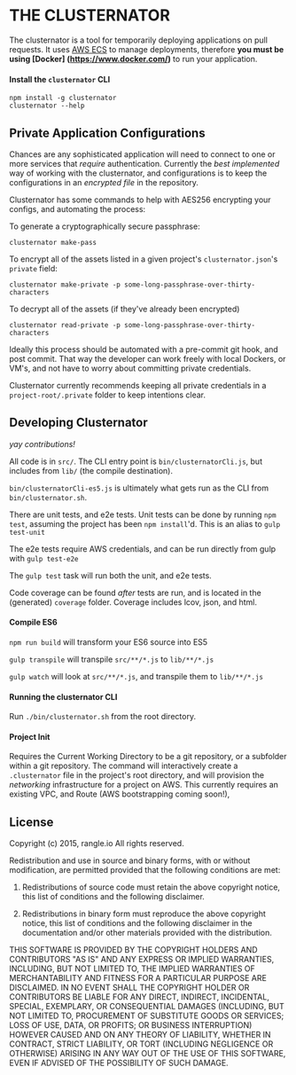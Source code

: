 # THE CLUSTERNATOR

The clusternator is a tool for temporarily deploying applications on pull requests.
It uses [AWS ECS](http://docs.aws.amazon.com/AmazonECS/latest/developerguide/Welcome.html)
to manage deployments, therefore **you must be using [Docker]
(https://www.docker.com/)** to run your application.


#### Install the `clusternator` CLI

```
npm install -g clusternator
clusternator --help
```


## Private Application Configurations

Chances are any sophisticated application will need to connect to one or more services that _require_ authentication.
Currently the _best implemented_ way of working with the clusternator, and configurations is to keep the configurations
in an _encrypted file_ in the repository.

Clusternator has some commands to help with AES256 encrypting your configs, and automating the process:

To generate a cryptographically secure passphrase:

```
clusternator make-pass
```

To encrypt all of the assets listed in a given project's `clusternator.json`'s `private` field:

```
clusternator make-private -p some-long-passphrase-over-thirty-characters
```

To decrypt all of the assets (if they've already been encrypted)

```
clusternator read-private -p some-long-passphrase-over-thirty-characters
```

Ideally this process should be automated with a pre-commit git hook, and post commit.  That way the developer can
work freely with local Dockers, or VM's, and not have to worry about committing private credentials.

Clusternator currently recommends keeping all private credentials in a `project-root/.private` folder to keep intentions
clear.


## Developing Clusternator

_yay contributions!_

All code is in `src/`. The CLI entry point is `bin/clusternatorCli.js`,
but includes from `lib/` (the compile destination).

`bin/clusternatorCli-es5.js` is ultimately what gets run as the CLI
from `bin/clusternator.sh`.

There are unit tests, and e2e tests.  Unit tests can be done by running
`npm test`, assuming the project has been `npm install`'d.  This is an alias
to `gulp test-unit`

The e2e tests require AWS credentials, and can be run directly from gulp with
`gulp test-e2e`

The `gulp test` task will run both the unit, and e2e tests.

Code coverage can be found _after_ tests are run, and is located in the
(generated) `coverage` folder.  Coverage includes lcov, json, and html.

#### Compile ES6

`npm run build` will transform your ES6 source into ES5

`gulp transpile` will transpile `src/**/*.js` to `lib/**/*.js`

`gulp watch` will look at `src/**/*.js`, and transpile them to `lib/**/*.js`



#### Running the clusternator CLI

Run `./bin/clusternator.sh` from the root directory.

#### Project Init

Requires the Current Working Directory to be a git repository, or a subfolder
within a git repository.  The command will interactively create a
`.clusternator` file in the project\'s root directory, and will provision the
*networking* infrastructure for a project on AWS.  This currently requires an
existing VPC, and Route (AWS bootstrapping coming soon!),

## License

Copyright (c) 2015, rangle.io
All rights reserved.

Redistribution and use in source and binary forms, with or without modification, are permitted provided that the following conditions are met:

1. Redistributions of source code must retain the above copyright notice, this list of conditions and the following disclaimer.

2. Redistributions in binary form must reproduce the above copyright notice, this list of conditions and the following disclaimer in the documentation and/or other materials provided with the distribution.

THIS SOFTWARE IS PROVIDED BY THE COPYRIGHT HOLDERS AND CONTRIBUTORS "AS IS" AND ANY EXPRESS OR IMPLIED WARRANTIES, INCLUDING, BUT NOT LIMITED TO, THE IMPLIED WARRANTIES OF MERCHANTABILITY AND FITNESS FOR A PARTICULAR PURPOSE ARE DISCLAIMED. IN NO EVENT SHALL THE COPYRIGHT HOLDER OR CONTRIBUTORS BE LIABLE FOR ANY DIRECT, INDIRECT, INCIDENTAL, SPECIAL, EXEMPLARY, OR CONSEQUENTIAL DAMAGES (INCLUDING, BUT NOT LIMITED TO, PROCUREMENT OF SUBSTITUTE GOODS OR SERVICES; LOSS OF USE, DATA, OR PROFITS; OR BUSINESS INTERRUPTION) HOWEVER CAUSED AND ON ANY THEORY OF LIABILITY, WHETHER IN CONTRACT, STRICT LIABILITY, OR TORT (INCLUDING NEGLIGENCE OR OTHERWISE) ARISING IN ANY WAY OUT OF THE USE OF THIS SOFTWARE, EVEN IF ADVISED OF THE POSSIBILITY OF SUCH DAMAGE.

